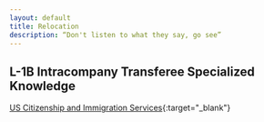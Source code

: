 ```yaml
---
layout: default
title: Relocation
description: “Don't listen to what they say, go see”
---
```


## L-1B Intracompany Transferee Specialized Knowledge

[US Citizenship and Immigration Services](https://www.uscis.gov/working-united-states/temporary-workers/l-1b-intracompany-transferee-specialized-knowledge){:target="_blank"}